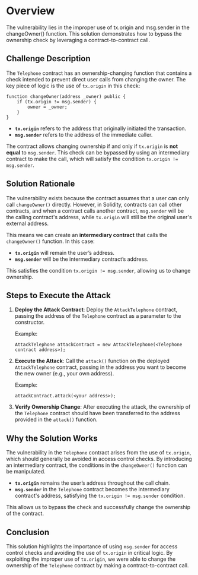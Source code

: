 # Overview

The vulnerability lies in the improper use of tx.origin and msg.sender in the changeOwner() function. This solution demonstrates how to bypass the ownership check by leveraging a contract-to-contract call.

## Challenge Description

The `Telephone` contract has an ownership-changing function that contains a check intended to prevent direct user calls from changing the owner. The key piece of logic is the use of `tx.origin` in this check:

```solidity
function changeOwner(address _owner) public {
    if (tx.origin != msg.sender) {
        owner = _owner;
    }
}
```

- **`tx.origin`** refers to the address that originally initiated the transaction.
- **`msg.sender`** refers to the address of the immediate caller.

The contract allows changing ownership if and only if `tx.origin` is **not equal** to `msg.sender`. This check can be bypassed by using an intermediary contract to make the call, which will satisfy the condition `tx.origin != msg.sender`.

## Solution Rationale

The vulnerability exists because the contract assumes that a user can only call `changeOwner()` directly. However, in Solidity, contracts can call other contracts, and when a contract calls another contract, `msg.sender` will be the calling contract's address, while `tx.origin` will still be the original user's external address.

This means we can create an **intermediary contract** that calls the `changeOwner()` function. In this case:
- **`tx.origin`** will remain the user’s address.
- **`msg.sender`** will be the intermediary contract’s address.

This satisfies the condition `tx.origin != msg.sender`, allowing us to change ownership.

## Steps to Execute the Attack

1. **Deploy the Attack Contract**:
   Deploy the `AttackTelephone` contract, passing the address of the `Telephone` contract as a parameter to the constructor.

   Example:
   ```solidity
   AttackTelephone attackContract = new AttackTelephone(<Telephone contract address>);
   ```

2. **Execute the Attack**:
   Call the `attack()` function on the deployed `AttackTelephone` contract, passing in the address you want to become the new owner (e.g., your own address).

   Example:
   ```solidity
   attackContract.attack(<your address>);
   ```

3. **Verify Ownership Change**:
   After executing the attack, the ownership of the `Telephone` contract should have been transferred to the address provided in the `attack()` function.

## Why the Solution Works

The vulnerability in the `Telephone` contract arises from the use of `tx.origin`, which should generally be avoided in access control checks. By introducing an intermediary contract, the conditions in the `changeOwner()` function can be manipulated. 

- **`tx.origin`** remains the user’s address throughout the call chain.
- **`msg.sender`** in the `Telephone` contract becomes the intermediary contract's address, satisfying the `tx.origin != msg.sender` condition.

This allows us to bypass the check and successfully change the ownership of the contract.

## Conclusion

This solution highlights the importance of using `msg.sender` for access control checks and avoiding the use of `tx.origin` in critical logic. By exploiting the improper use of `tx.origin`, we were able to change the ownership of the `Telephone` contract by making a contract-to-contract call.
